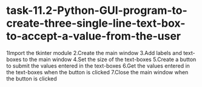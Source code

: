 # task-11.2-Python-GUI-program-to-create-three-single-line-text-box-to-accept-a-value-from-the-user
1Import the tkinter module 2.Create the main window 3.Add labels and text-boxes to the main window 4.Set the size of the text-boxes 5.Create a button to submit the values entered in the text-boxes 6.Get the values entered in the text-boxes when the button is clicked 7.Close the main window when the button is clicked

